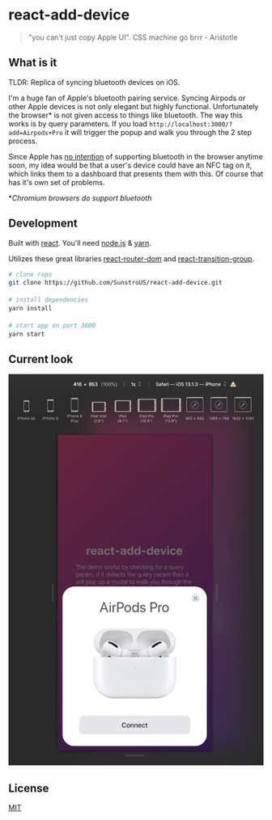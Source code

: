 # react-add-device

> "you can't just copy Apple UI". CSS machine go brrr - Aristotle

## What is it

TLDR: Replica of syncing bluetooth devices on iOS.

I'm a huge fan of Apple's bluetooth pairing service. Syncing Airpods or other Apple devices is not only elegant but highly functional. Unfortunately the browser\* is not given access to things like bluetooth. The way this works is by query parameters. If you load `http://localhost:3000/?add=Airpods+Pro` it will trigger the popup and walk you through the 2 step process.

Since Apple has [no intention](https://webkit.org/status/#feature-web-bluetooth) of supporting bluetooth in the browser anytime soon, my idea would be that a user's device could have an NFC tag on it, which links them to a dashboard that presents them with this. Of course that has it's own set of problems.

\*_Chromium browsers do support bluetooth_

## Development

Built with [react](https://reactjs.org/). You'll need [node.js](http://nodejs.org/) & [yarn](https://yarnpkg.com/).

Utilizes these great libraries [react-router-dom](https://reacttraining.com/react-router/web/guides/quick-start) and [react-transition-group](https://reactcommunity.org/react-transition-group/).

```bash
# clone repo
git clone https://github.com/SunstroUS/react-add-device.git

# install dependencies
yarn install

# start app on port 3000
yarn start
```

## Current look

<img src="media/screenshot.png" width="600">

## License

<a href="/LICENSE.md">MIT</a>

